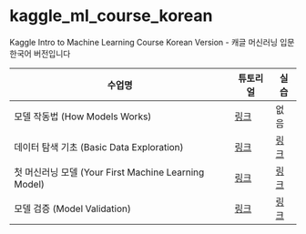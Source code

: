 # kaggle_ml_course_korean
Kaggle Intro to Machine Learning Course Korean Version - 캐글 머신러닝 입문 한국어 버전입니다

| 수업명 | 튜토리얼 | 실습 |
| ----- | --- | --- |
| 모델 작동법 (How Models Works) | [링크](https://www.kaggle.com/code/donggeonhan/how-models-work-kor-ver?scriptVersionId=102974832) | 없음 |
| 데이터 탐색 기초 (Basic Data Exploration) | [링크](https://www.kaggle.com/code/donggeonhan/basic-data-exploration?scriptVersionId=102980220) | [링크](https://www.kaggle.com/code/donggeonhan/exercise-explore-your-data?scriptVersionId=102982432) |
| 첫 머신러닝 모델 (Your First Machine Learning Model) | [링크](https://www.kaggle.com/code/jkldainjeong/your-first-machine-learning-model?scriptVersionId=103501847) | [링크](https://www.kaggle.com/code/donggeonhan/exercise-your-first-machine-learning-model/notebook) |
| 모델 검증 (Model Validation) | [링크](https://www.kaggle.com/code/jkldainjeong/model-validation?scriptVersionId=103501247) | [링크](https://www.kaggle.com/code/jkldainjeong/exercise-model-validation?scriptVersionId=103502167) |
